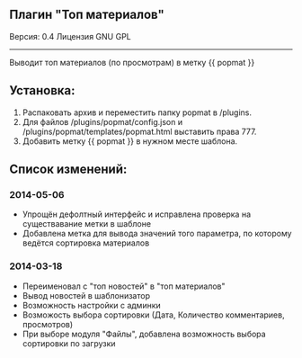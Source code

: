 ## Плагин "Топ материалов"

Версия: 0.4
Лицензия GNU GPL

***

Выводит топ материалов (по просмотрам) в метку {{ popmat }}

## Установка:

1. Распаковать архив и переместить папку popmat в /plugins.
2. Для файлов /plugins/popmat/config.json и /plugins/popmat/templates/popmat.html выставить права 777.
3. Добавить метку {{ popmat }} в нужном месте шаблона.

## Список изменений:


### 2014-05-06

* Упрощён дефолтный интерфейс и исправлена проверка на существавание метки в шаблоне
* Добавлена метка для вывода значений того параметра, по которому ведётся сортировка материалов

### 2014-03-18

* Переименовал с "топ новостей" в "топ материалов"
* Вывод новостей в шаблонизатор
* Возможность настройки с админки
* Возможость выбора сортировки (Дата, Количество комментариев, просмотров)
* При выборе модуля "Файлы", добавлена возможность выбора сортировки по загрузки